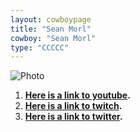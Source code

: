 ```yaml
---
layout: cowboypage
title: "Sean Morl"
cowboy: "Sean Morl"
type: "CCCCC"
---
```

![Photo](https://yt3.ggpht.com/T-W5NeCDfNiyf8uy4ks8ytPpUeHJTeKaIzlpVfjIoUJO_FYUUKpzsXve6dOQQsjs7JiXl-UzWA=w2560-fcrop64=1,00005a57ffffa5a8-k-c0xffffffff-no-nd-rj)

1. **[Here is a link to youtube](https://www.youtube.com/c/SeanMorl/).**
1. **[Here is a link to twitch](https://www.twitch.tv/seanmorl).**
1. **[Here is a link to twitter](https://twitter.com/seanmorl).**
